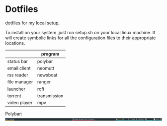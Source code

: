 # Dotfiles

dotfiles for my local setup,

To install on your system ,just run setup.sh on your local linux machine. It will create symbolic links for all the configuration files to their appropriate locations. 


|          | program  |
|--------------|--------------|
| status bar   | polybar      |
| email client | neomutt      |
| rss reader   | newsboat     |
| file manager | ranger       |
| launcher     | rofi         |
| torrent      | transmission |
| video player | mpv          |

Polybar:
![alt text](https://github.com/Zulqarnain-cc34/dotfiles/blob/main/polybar/polybar.png?raw=true) 
